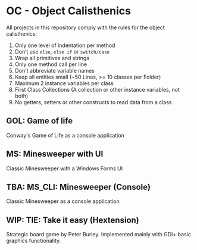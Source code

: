 # OC - Object Calisthenics

All projects in this repository comply with the rules for the object calisthenics:
1. Only one level of indentation per method
2. Don’t use `else`, `else if` or `switch/case`
3. Wrap all primitives and strings
4. Only one method call per line
5. Don't abbreviate variable names
6. Keep all entities small (~50 Lines, >= 10 classes per Folder)
7. Maximum 2 instance variables per class
8. First Class Collections (A collection or other instance variables, not both)
9. No getters, setters or other constructs to read data from a class

## GOL: Game of life

Conway's Game of Life as a console application

## MS: Minesweeper with UI

Classic Minesweeper with a Windows Forms UI

## TBA: MS_CLI: Minesweeper (Console)

Classic Minesweeper as a console application

## WIP: TIE: Take it easy (Hextension)

Strategic board game by Peter Burley. Implemented mainly with GDI+ basic graphics functionality.
